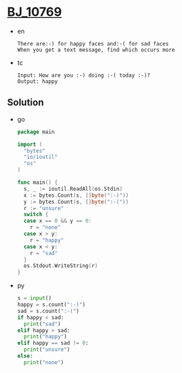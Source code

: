 # [BJ_10769](https://acmicpc.net/problem/10769)

* en

  ```en
  There are:-) for happy faces and:-( for sad faces
  When you get a text message, find which occurs more
  ```

* tc

  ```tc
  Input: How are you :-) doing :-( today :-)?
  Output: happy
  ```

## Solution

* go

  ```go
  package main

  import (
    "bytes"
    "io/ioutil"
    "os"
  )

  func main() {
    s, _ := ioutil.ReadAll(os.Stdin)
    x := bytes.Count(s, []byte(":-)"))
    y := bytes.Count(s, []byte(":-("))
    r := "unsure"
    switch {
    case x == 0 && y == 0:
      r = "none"
    case x > y:
      r = "happy"
    case x < y:
      r = "sad"
    }
    os.Stdout.WriteString(r)
  }
  ```

* py

  ```py
  s = input()
  happy = s.count(":-)")
  sad = s.count(":-(")
  if happy < sad:
    print("sad")
  elif happy > sad:
    print("happy")
  elif happy == sad != 0:
    print("unsure")
  else:
    print("none")
  ```
